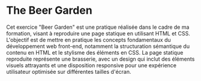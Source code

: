 # The Beer Garden

Cet exercice "Beer Garden" est une pratique réalisée dans le cadre de ma formation, visant à reproduire une page statique en utilisant HTML et CSS.
L'objectif est de mettre en pratique les concepts fondamentaux du développement web front-end, notamment la structuration sémantique du contenu en HTML et le stylisme des éléments en CSS.
La page statique reproduite représente une brasserie, avec un design qui inclut des éléments visuels attrayants et une disposition responsive pour une expérience utilisateur optimisée sur différentes tailles d'écran.
